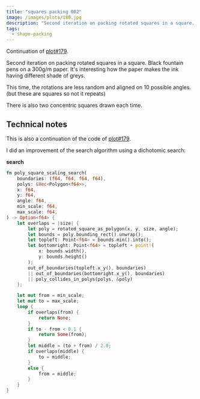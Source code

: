 ```yaml
---
title: "squares packing 002"
image: /images/plots/180.jpg
description: "Second iteration on packing rotated squares in a square. Black fountain pens on 300g/m paper."
tags:
  - shape-packing
---
```


Continuation of [plot#179](/plots/179).

Second iteration on packing rotated squares in a square. Black fountain pens on a 300g/m paper. It's interesting how the paper makes the ink having different shade of greys.

This time, the rotations are less random and aligned on 10 possible angles. (but these are squares so not it repeats)

There is also two concentric squares drawn each time.

## Technical notes

This is also a continuation of the code of [plot#179](/plots/179).

I did an improvement of the search algorithm using a dichotomic search:

**search**

```rust
fn poly_square_scaling_search(
    boundaries: (f64, f64, f64, f64),
    polys: &Vec<Polygon<f64>>,
    x: f64,
    y: f64,
    angle: f64,
    min_scale: f64,
    max_scale: f64,
) -> Option<f64> {
    let overlaps = |size| {
        let poly = rotated_square_as_polygon(x, y, size, angle);
        let bounds = poly.bounding_rect().unwrap();
        let topleft: Point<f64> = bounds.min().into();
        let bottomright: Point<f64> = topleft + point!(
            x: bounds.width(),
            y: bounds.height()
        );
        out_of_boundaries(topleft.x_y(), boundaries)
        || out_of_boundaries(bottomright.x_y(), boundaries)
        || poly_collides_in_polys(polys, &poly)
    };

    let mut from = min_scale;
    let mut to = max_scale;
    loop {
        if overlaps(from) {
            return None;
        }
        if to - from < 0.1 {
            return Some(from);
        }
        let middle = (to + from) / 2.0;
        if overlaps(middle) {
            to = middle;
        }
        else {
            from = middle;
        }
    }
}
```
